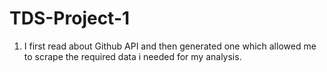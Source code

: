 # TDS-Project-1
1. I first read about Github API and then generated one which allowed me to scrape the required data i needed for my analysis. 
